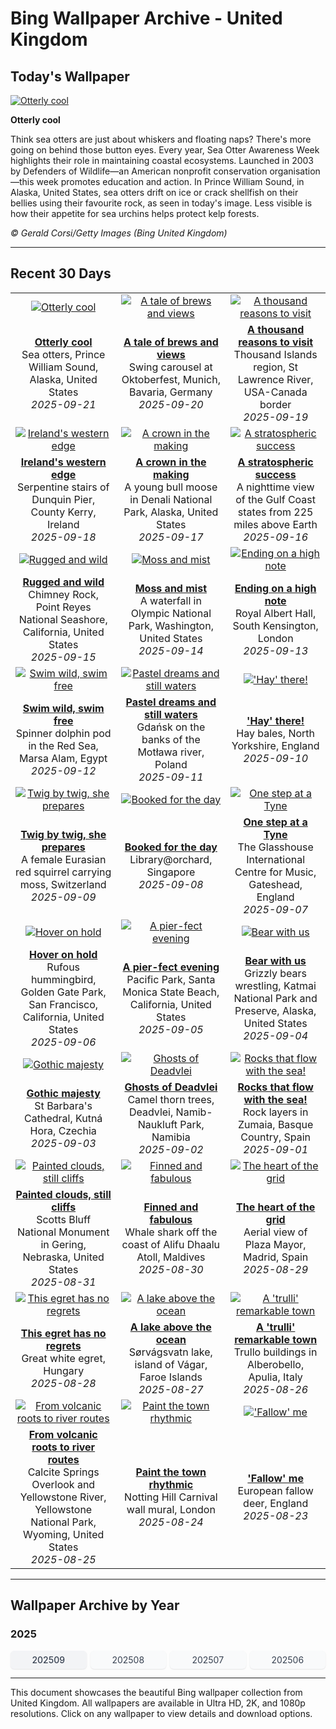 # Bing Wallpaper Archive - United Kingdom

## Today's Wallpaper

[![Otterly cool](https://www.bing.com/th?id=OHR.IceOtters_EN-GB2135978576_UHD.jpg&pid=hp&w=2560)](https://bing.codexun.com/gb/detail/20250921)

**Otterly cool**

Think sea otters are just about whiskers and floating naps? There's more going on behind those button eyes. Every year, Sea Otter Awareness Week highlights their role in maintaining coastal ecosystems. Launched in 2003 by Defenders of Wildlife—an American nonprofit conservation organisation—this week promotes education and action. In Prince William Sound, in Alaska, United States, sea otters drift on ice or crack shellfish on their bellies using their favourite rock, as seen in today's image. Less visible is how their appetite for sea urchins helps protect kelp forests.

*© Gerald Corsi/Getty Images (Bing United Kingdom)*

---

## Recent 30 Days

| | | |
|:---:|:---:|:---:|
| [![Otterly cool](https://www.bing.com/th?id=OHR.IceOtters_EN-GB2135978576_UHD.jpg&pid=hp&w=2560)](https://bing.codexun.com/gb/detail/20250921) | [![A tale of brews and views](https://www.bing.com/th?id=OHR.OktoberfestSwing_EN-GB1846284671_UHD.jpg&pid=hp&w=2560)](https://bing.codexun.com/gb/detail/20250920) | [![A thousand reasons to visit](https://www.bing.com/th?id=OHR.ThousandIslands_EN-GB1501665871_UHD.jpg&pid=hp&w=2560)](https://bing.codexun.com/gb/detail/20250919) | 
| **[Otterly cool](https://bing.codexun.com/gb/detail/20250921)**<br>Sea otters, Prince William Sound, Alaska, United States<br>*2025-09-21* | **[A tale of brews and views](https://bing.codexun.com/gb/detail/20250920)**<br>Swing carousel at Oktoberfest, Munich, Bavaria, Germany<br>*2025-09-20* | **[A thousand reasons to visit](https://bing.codexun.com/gb/detail/20250919)**<br>Thousand Islands region, St Lawrence River, USA-Canada border<br>*2025-09-19* | 
| [![Ireland's western edge](https://www.bing.com/th?id=OHR.DunquinIreland_EN-GB3162997633_UHD.jpg&pid=hp&w=2560)](https://bing.codexun.com/gb/detail/20250918) | [![A crown in the making](https://www.bing.com/th?id=OHR.YoungMoose_EN-GB3146356133_UHD.jpg&pid=hp&w=2560)](https://bing.codexun.com/gb/detail/20250917) | [![A stratospheric success](https://www.bing.com/th?id=OHR.OzoneEarth_EN-GB2737742012_UHD.jpg&pid=hp&w=2560)](https://bing.codexun.com/gb/detail/20250916) | 
| **[Ireland's western edge](https://bing.codexun.com/gb/detail/20250918)**<br>Serpentine stairs of Dunquin Pier, County Kerry, Ireland<br>*2025-09-18* | **[A crown in the making](https://bing.codexun.com/gb/detail/20250917)**<br>A young bull moose in Denali National Park, Alaska, United States<br>*2025-09-17* | **[A stratospheric success](https://bing.codexun.com/gb/detail/20250916)**<br>A nighttime view of the Gulf Coast states from 225 miles above Earth<br>*2025-09-16* | 
| [![Rugged and wild](https://www.bing.com/th?id=OHR.PointReyesSeashore_EN-GB2522924402_UHD.jpg&pid=hp&w=2560)](https://bing.codexun.com/gb/detail/20250915) | [![Moss and mist](https://www.bing.com/th?id=OHR.HohWaterfall_EN-GB2323691969_UHD.jpg&pid=hp&w=2560)](https://bing.codexun.com/gb/detail/20250914) | [![Ending on a high note](https://www.bing.com/th?id=OHR.PromsNight2025_EN-GB2154998430_UHD.jpg&pid=hp&w=2560)](https://bing.codexun.com/gb/detail/20250913) | 
| **[Rugged and wild](https://bing.codexun.com/gb/detail/20250915)**<br>Chimney Rock, Point Reyes National Seashore, California, United States<br>*2025-09-15* | **[Moss and mist](https://bing.codexun.com/gb/detail/20250914)**<br>A waterfall in Olympic National Park, Washington, United States<br>*2025-09-14* | **[Ending on a high note](https://bing.codexun.com/gb/detail/20250913)**<br>Royal Albert Hall, South Kensington, London<br>*2025-09-13* | 
| [![Swim wild, swim free](https://www.bing.com/th?id=OHR.SpinnerDolphins_EN-GB1386231173_UHD.jpg&pid=hp&w=2560)](https://bing.codexun.com/gb/detail/20250912) | [![Pastel dreams and still waters](https://www.bing.com/th?id=OHR.BlueGdansk_EN-GB1148120483_UHD.jpg&pid=hp&w=2560)](https://bing.codexun.com/gb/detail/20250911) | [!['Hay' there!](https://www.bing.com/th?id=OHR.YorkshireHay_EN-GB0990690457_UHD.jpg&pid=hp&w=2560)](https://bing.codexun.com/gb/detail/20250910) | 
| **[Swim wild, swim free](https://bing.codexun.com/gb/detail/20250912)**<br>Spinner dolphin pod in the Red Sea, Marsa Alam, Egypt<br>*2025-09-12* | **[Pastel dreams and still waters](https://bing.codexun.com/gb/detail/20250911)**<br>Gdańsk on the banks of the Motława river, Poland<br>*2025-09-11* | **['Hay' there!](https://bing.codexun.com/gb/detail/20250910)**<br>Hay bales, North Yorkshire, England<br>*2025-09-10* | 
| [![Twig by twig, she prepares](https://www.bing.com/th?id=OHR.SwissSquirrel_EN-GB9077607879_UHD.jpg&pid=hp&w=2560)](https://bing.codexun.com/gb/detail/20250909) | [![Booked for the day](https://www.bing.com/th?id=OHR.OrchardLibrary_EN-GB8853232632_UHD.jpg&pid=hp&w=2560)](https://bing.codexun.com/gb/detail/20250908) | [![One step at a Tyne](https://www.bing.com/th?id=OHR.GreatNorthRun2025_EN-GB8681982473_UHD.jpg&pid=hp&w=2560)](https://bing.codexun.com/gb/detail/20250907) | 
| **[Twig by twig, she prepares](https://bing.codexun.com/gb/detail/20250909)**<br>A female Eurasian red squirrel carrying moss, Switzerland<br>*2025-09-09* | **[Booked for the day](https://bing.codexun.com/gb/detail/20250908)**<br>Library@orchard, Singapore<br>*2025-09-08* | **[One step at a Tyne](https://bing.codexun.com/gb/detail/20250907)**<br>The Glasshouse International Centre for Music, Gateshead, England<br>*2025-09-07* | 
| [![Hover on hold](https://www.bing.com/th?id=OHR.RufousHummer_EN-GB7919839531_UHD.jpg&pid=hp&w=2560)](https://bing.codexun.com/gb/detail/20250906) | [![A pier-fect evening](https://www.bing.com/th?id=OHR.SunsetPier_EN-GB2472786230_UHD.jpg&pid=hp&w=2560)](https://bing.codexun.com/gb/detail/20250905) | [![Bear with us](https://www.bing.com/th?id=OHR.WrestlingBears_EN-GB3380146887_UHD.jpg&pid=hp&w=2560)](https://bing.codexun.com/gb/detail/20250904) | 
| **[Hover on hold](https://bing.codexun.com/gb/detail/20250906)**<br>Rufous hummingbird, Golden Gate Park, San Francisco, California, United States<br>*2025-09-06* | **[A pier-fect evening](https://bing.codexun.com/gb/detail/20250905)**<br>Pacific Park, Santa Monica State Beach, California, United States<br>*2025-09-05* | **[Bear with us](https://bing.codexun.com/gb/detail/20250904)**<br>Grizzly bears wrestling, Katmai National Park and Preserve, Alaska, United States<br>*2025-09-04* | 
| [![Gothic majesty](https://www.bing.com/th?id=OHR.SaintBarbaras_EN-GB0842695883_UHD.jpg&pid=hp&w=2560)](https://bing.codexun.com/gb/detail/20250903) | [![Ghosts of Deadvlei](https://www.bing.com/th?id=OHR.DeadvleiTrees_EN-GB0679166785_UHD.jpg&pid=hp&w=2560)](https://bing.codexun.com/gb/detail/20250902) | [![Rocks that flow with the sea!](https://www.bing.com/th?id=OHR.GipuzcoaSummer_EN-GB2818544324_UHD.jpg&pid=hp&w=2560)](https://bing.codexun.com/gb/detail/20250901) | 
| **[Gothic majesty](https://bing.codexun.com/gb/detail/20250903)**<br>St Barbara's Cathedral, Kutná Hora, Czechia<br>*2025-09-03* | **[Ghosts of Deadvlei](https://bing.codexun.com/gb/detail/20250902)**<br>Camel thorn trees, Deadvlei, Namib-Naukluft Park, Namibia<br>*2025-09-02* | **[Rocks that flow with the sea!](https://bing.codexun.com/gb/detail/20250901)**<br>Rock layers in Zumaia, Basque Country, Spain<br>*2025-09-01* | 
| [![Painted clouds, still cliffs](https://www.bing.com/th?id=OHR.ScottsBluff_EN-GB0264012392_UHD.jpg&pid=hp&w=2560)](https://bing.codexun.com/gb/detail/20250831) | [![Finned and fabulous](https://www.bing.com/th?id=OHR.MaldivesWhaleShark_EN-GB0087739452_UHD.jpg&pid=hp&w=2560)](https://bing.codexun.com/gb/detail/20250830) | [![The heart of the grid](https://www.bing.com/th?id=OHR.PlazaMayor_EN-GB9923316134_UHD.jpg&pid=hp&w=2560)](https://bing.codexun.com/gb/detail/20250829) | 
| **[Painted clouds, still cliffs](https://bing.codexun.com/gb/detail/20250831)**<br>Scotts Bluff National Monument in Gering, Nebraska, United States<br>*2025-08-31* | **[Finned and fabulous](https://bing.codexun.com/gb/detail/20250830)**<br>Whale shark off the coast of Alifu Dhaalu Atoll, Maldives<br>*2025-08-30* | **[The heart of the grid](https://bing.codexun.com/gb/detail/20250829)**<br>Aerial view of Plaza Mayor, Madrid, Spain<br>*2025-08-29* | 
| [![This egret has no regrets](https://www.bing.com/th?id=OHR.WhiteEgret_EN-GB9754251340_UHD.jpg&pid=hp&w=2560)](https://bing.codexun.com/gb/detail/20250828) | [![A lake above the ocean](https://www.bing.com/th?id=OHR.FaroeLake_EN-GB9601686603_UHD.jpg&pid=hp&w=2560)](https://bing.codexun.com/gb/detail/20250827) | [![A 'trulli' remarkable town](https://www.bing.com/th?id=OHR.TrulliHouses_EN-GB9384999011_UHD.jpg&pid=hp&w=2560)](https://bing.codexun.com/gb/detail/20250826) | 
| **[This egret has no regrets](https://bing.codexun.com/gb/detail/20250828)**<br>Great white egret, Hungary<br>*2025-08-28* | **[A lake above the ocean](https://bing.codexun.com/gb/detail/20250827)**<br>Sørvágsvatn lake, island of Vágar, Faroe Islands<br>*2025-08-27* | **[A 'trulli' remarkable town](https://bing.codexun.com/gb/detail/20250826)**<br>Trullo buildings in Alberobello, Apulia, Italy<br>*2025-08-26* | 
| [![From volcanic roots to river routes](https://www.bing.com/th?id=OHR.YellowstoneRiver_EN-GB9172526741_UHD.jpg&pid=hp&w=2560)](https://bing.codexun.com/gb/detail/20250825) | [![Paint the town rhythmic](https://www.bing.com/th?id=OHR.NottingHillCarnival2025_EN-GB8998798603_UHD.jpg&pid=hp&w=2560)](https://bing.codexun.com/gb/detail/20250824) | [!['Fallow' me](https://www.bing.com/th?id=OHR.CervusDama_EN-GB8518055482_UHD.jpg&pid=hp&w=2560)](https://bing.codexun.com/gb/detail/20250823) | 
| **[From volcanic roots to river routes](https://bing.codexun.com/gb/detail/20250825)**<br>Calcite Springs Overlook and Yellowstone River, Yellowstone National Park, Wyoming, United States<br>*2025-08-25* | **[Paint the town rhythmic](https://bing.codexun.com/gb/detail/20250824)**<br>Notting Hill Carnival wall mural, London<br>*2025-08-24* | **['Fallow' me](https://bing.codexun.com/gb/detail/20250823)**<br>European fallow deer, England<br>*2025-08-23* | 


---

## Wallpaper Archive by Year

### 2025
<div style="display: grid; grid-template-columns: repeat(auto-fit, minmax(80px, 1fr)); gap: 6px; margin: 12px 0;">
<a href="https://bing.codexun.com/gb/archive/202509" style="padding: 6px 12px; font-size: 14px; border-radius: 6px; box-shadow: 0 1px 2px rgba(0,0,0,0.1); background-color: #f3f4f6; color: #374151; text-decoration: none; text-align: center; transition: background-color 0.2s ease; font-weight: 500;">202509</a>
<a href="https://bing.codexun.com/gb/archive/202508" style="padding: 6px 12px; font-size: 14px; border-radius: 6px; box-shadow: 0 1px 2px rgba(0,0,0,0.1); background-color: #f9fafb; color: #374151; text-decoration: none; text-align: center; transition: background-color 0.2s ease;">202508</a>
<a href="https://bing.codexun.com/gb/archive/202507" style="padding: 6px 12px; font-size: 14px; border-radius: 6px; box-shadow: 0 1px 2px rgba(0,0,0,0.1); background-color: #f9fafb; color: #374151; text-decoration: none; text-align: center; transition: background-color 0.2s ease;">202507</a>
<a href="https://bing.codexun.com/gb/archive/202506" style="padding: 6px 12px; font-size: 14px; border-radius: 6px; box-shadow: 0 1px 2px rgba(0,0,0,0.1); background-color: #f9fafb; color: #374151; text-decoration: none; text-align: center; transition: background-color 0.2s ease;">202506</a>
</div>



---

This document showcases the beautiful Bing wallpaper collection from United Kingdom. All wallpapers are available in Ultra HD, 2K, and 1080p resolutions. Click on any wallpaper to view details and download options.
